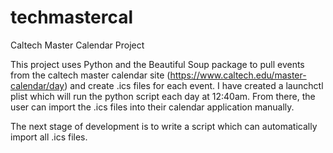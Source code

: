 # techmastercal
Caltech Master Calendar Project

This project uses Python and the Beautiful Soup package to pull events from the caltech master calendar site 
(https://www.caltech.edu/master-calendar/day) and create .ics files for each event. 
I have created a launchctl plist which will run the python script each day at 12:40am. From there, the user can import 
the .ics files into their calendar application manually. 

The next stage of development is to write a script which can automatically import all .ics files.
